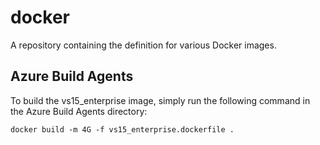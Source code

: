 # docker
A repository containing the definition for various Docker images.


## Azure Build Agents
To build the vs15_enterprise image, simply run the following command in the Azure Build Agents directory:
```
docker build -m 4G -f vs15_enterprise.dockerfile .
```